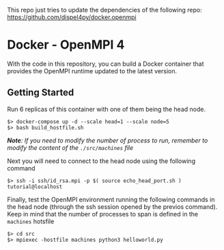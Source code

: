 This repo just tries to update the dependencies of the following repo: https://github.com/dispel4py/docker.openmpi
# Docker - OpenMPI 4

With the code in this repository, you can build a Docker container that provides 
the OpenMPI runtime updated to the latest version.


## Getting Started

Run 6 replicas of this container with one of them being the head node.

```
$> docker-compose up -d --scale head=1 --scale node=5
$> bash build_hostfile.sh
```

****Note***: If you need to modify the number of process to run, remember to modify the content of the `./src/machines` file*

Next you will need to connect to the head node using the following command

```
$> ssh -i ssh/id_rsa.mpi -p $( source echo_head_port.sh ) tutorial@localhost
```

Finally, test the OpenMPI environment running the following commands
in the head node (through the ssh session opened by the previos command).
Keep in mind that the number of processes to span is defined in the `machines` hotsfile

```
$> cd src
$> mpiexec -hostfile machines python3 helloworld.py
```
